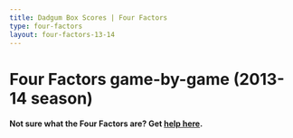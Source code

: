 ```yaml
---
title: Dadgum Box Scores | Four Factors
type: four-factors
layout: four-factors-13-14
---
```


# Four Factors game-by-game (2013-14 season)

#### Not sure what the Four Factors are? Get [help here](https://cbbstatshelp.com/four-factors/intro/).